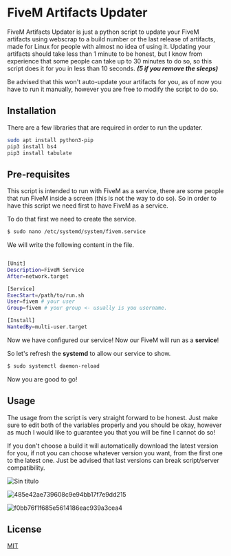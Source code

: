 # FiveM Artifacts Updater

FiveM Artifacts Updater is just a python script to update your FiveM artifacts using webscrap to a build number or the last release of artifacts, made for Linux for people with almost no idea of using it. Updating your artifacts should take less than 1 minute to be honest, but I know from experience that some people can take up to 30 minutes to do so, so this script does it for you in less than 10 seconds. ___(5 if you remove the sleeps)___

Be advised that this won't auto-update your artifacts for you, as of now you have to run it manually, however you are free to modify the script to do so.

## Installation

There are a few libraries that are required in order to run the updater. 

```bash
sudo apt install python3-pip
pip3 install bs4
pip3 install tabulate
```

## Pre-requisites
This script is intended to run with FiveM as a service, there are some people that run FiveM inside a screen (this is not the way to do so). So in order to have this script we need first to have FiveM as a service.

To do that first we need to create the service.
```bash
$ sudo nano /etc/systemd/system/fivem.service
```
We will write the following content in the file.
```bash

[Unit]
Description=FiveM Service
After=network.target

[Service]
ExecStart=/path/to/run.sh
User=fivem # your user
Group=fivem # your group <- usually is you username.

[Install]
WantedBy=multi-user.target
```

Now we have configured our service! Now our FiveM will run as a **service**!


So let's refresh the **systemd** to allow our service to show.

```bash
$ sudo systemctl daemon-reload
```

Now you are good to go!

## Usage

The usage from the script is very straight forward to be honest. Just make sure to edit both of the variables properly and you should be okay, however as much I would like to guarantee you that you will be fine I cannot do so!

If you don't choose a build it will automatically download the latest version for you, if not you can choose whatever version you want, from the first one to the latest one. Just be advised that last versions can break script/server compatibility.



![Sin título](https://github.com/Jonirulah/FiveM-Artifacts-Updater/assets/25936173/4d7fa7d0-acd7-48ce-a8b1-40c5858cd4b7)

![485e42ae739608c9e94bb17f7e9dd215](https://github.com/Jonirulah/FiveM-Artifacts-Updater/assets/25936173/ad86e02f-e8cd-4163-ad85-3454fab0c102)

![f0bb76f1f685e5614186eac939a3cea4](https://github.com/Jonirulah/FiveM-Artifacts-Updater/assets/25936173/727f2473-fddd-450e-a982-bfdad68053e9)

## License

[MIT](https://choosealicense.com/licenses/mit/)
